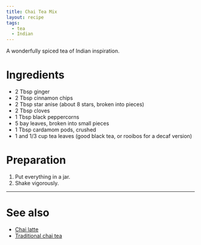```yaml
---
title: Chai Tea Mix
layout: recipe
tags:
  - tea
  - Indian
---
```


A wonderfully spiced tea of Indian inspiration.

<p></p>

# Ingredients

* 2 Tbsp ginger
* 2 Tbsp cinnamon chips
* 2 Tbsp star anise (about 8 stars, broken into pieces)
* 2 Tbsp cloves
* 1 Tbsp black peppercorns
* 5 bay leaves, broken into small pieces
* 1 Tbsp cardamom pods, crushed
* 1 and 1/3 cup tea leaves (good black tea, or rooibos for a decaf version)

<p></p>

# Preparation

1. Put everything in a jar.
1. Shake vigorously.

<p></p>

----

# See also

* [Chai latte][chai_latte]
* [Traditional chai tea][chai_tea]

[chai_latte]: ../chai_latte
[chai_tea]: ../chai_tea

